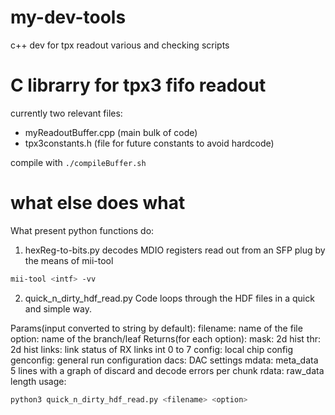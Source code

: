 # my-dev-tools
c++ dev for tpx readout various and checking scripts
# C librarry for tpx3 fifo readout

currently two relevant files:
* myReadoutBuffer.cpp (main bulk of code)
* tpx3constants.h (file for future constants to avoid hardcode)

compile with `./compileBuffer.sh`

# what else does what
What present python functions do:

1. hexReg-to-bits.py
decodes MDIO registers read out from an SFP plug by the means of mii-tool
```bash
mii-tool <intf> -vv
```
2. quick\_n\_dirty\_hdf\_read.py
 Code loops through the HDF files in a quick and simple way.

 Params(input converted to string by default):
    filename: name of the file
    option: name of the branch/leaf
 Returns(for each option):
    mask: 2d hist
    thr: 2d hist
    links: link status of RX links int 0 to 7
    config: local chip config
    genconfig: general run configuration
    dacs: DAC settings
    mdata: meta_data 5 lines with a graph of discard and decode errors per chunk
    rdata: raw_data length
usage:
```bash
python3 quick_n_dirty_hdf_read.py <filename> <option>
``` 





